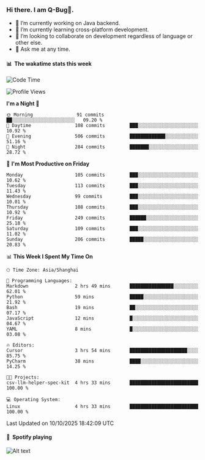 ### Hi there. I am Q-Bug🐞.

- 🔭 I’m currently working on Java backend.
- 🌱 I’m currently learning cross-platform development.
- 👯 I’m looking to collaborate on development regardless of language or other else.
- 💬 Ask me at any time.

#### 📊 &nbsp;**The wakatime stats this week**  
<!--START_SECTION:waka-->
![Code Time](http://img.shields.io/badge/Code%20Time-361%20hrs%2046%20mins-blue)

![Profile Views](http://img.shields.io/badge/Profile%20Views-1-blue)

**I'm a Night 🦉** 

```text
🌞 Morning                91 commits          ██░░░░░░░░░░░░░░░░░░░░░░░   09.20 % 
🌆 Daytime                108 commits         ███░░░░░░░░░░░░░░░░░░░░░░   10.92 % 
🌃 Evening                506 commits         █████████████░░░░░░░░░░░░   51.16 % 
🌙 Night                  284 commits         ███████░░░░░░░░░░░░░░░░░░   28.72 % 
```
📅 **I'm Most Productive on Friday** 

```text
Monday                   105 commits         ███░░░░░░░░░░░░░░░░░░░░░░   10.62 % 
Tuesday                  113 commits         ███░░░░░░░░░░░░░░░░░░░░░░   11.43 % 
Wednesday                99 commits          ███░░░░░░░░░░░░░░░░░░░░░░   10.01 % 
Thursday                 108 commits         ███░░░░░░░░░░░░░░░░░░░░░░   10.92 % 
Friday                   249 commits         ██████░░░░░░░░░░░░░░░░░░░   25.18 % 
Saturday                 109 commits         ███░░░░░░░░░░░░░░░░░░░░░░   11.02 % 
Sunday                   206 commits         █████░░░░░░░░░░░░░░░░░░░░   20.83 % 
```


📊 **This Week I Spent My Time On** 

```text
🕑︎ Time Zone: Asia/Shanghai

💬 Programming Languages: 
Markdown                 2 hrs 49 mins       ████████████████░░░░░░░░░   62.01 % 
Python                   59 mins             █████░░░░░░░░░░░░░░░░░░░░   21.92 % 
Bash                     19 mins             ██░░░░░░░░░░░░░░░░░░░░░░░   07.17 % 
JavaScript               12 mins             █░░░░░░░░░░░░░░░░░░░░░░░░   04.67 % 
YAML                     8 mins              █░░░░░░░░░░░░░░░░░░░░░░░░   03.08 % 

🔥 Editors: 
Cursor                   3 hrs 54 mins       █████████████████████░░░░   85.75 % 
PyCharm                  38 mins             ████░░░░░░░░░░░░░░░░░░░░░   14.25 % 

🐱‍💻 Projects: 
csv-llm-helper-spec-kit  4 hrs 33 mins       █████████████████████████   100.00 % 

💻 Operating System: 
Linux                    4 hrs 33 mins       █████████████████████████   100.00 % 
```


 Last Updated on 10/10/2025 18:42:09 UTC
<!--END_SECTION:waka-->

#### 🎵 &nbsp;**Spotify playing**  
![Alt text](https://spotify-recently-played-readme.vercel.app/api?user=e5y1o4x7kdt9kf2blu4wvmb4s&unique={true|1|on|yes})

